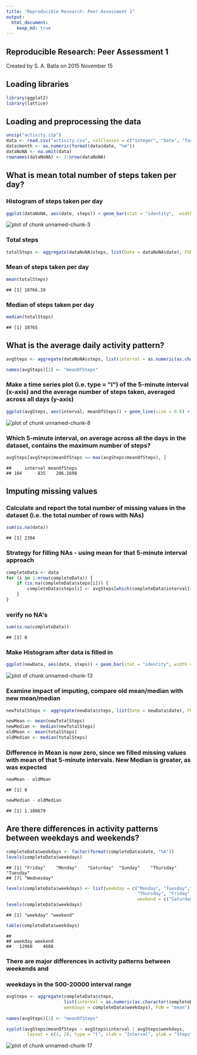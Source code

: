 ```yaml
---
title: "Reproducible Research: Peer Assessment 1"
output: 
  html_document:
    keep_md: true
---
```


Reproducible Research: Peer Assessment 1
-------------------------------------------
Created by S. A. Batla on 2015 November 15


## Loading libraries

```r
library(ggplot2)
library(lattice)
```

## Loading and preprocessing the data

```r
unzip("activity.zip")
data <- read.csv("activity.csv", colClasses = c("integer", "Date", "factor"))
data$month <- as.numeric(format(data$date, "%m"))
dataNoNA <- na.omit(data)
rownames(dataNoNA) <- 1:nrow(dataNoNA)
```
## What is mean total number of steps taken per day?
### Histogram of steps taken per day

```r
ggplot(dataNoNA, aes(date, steps)) + geom_bar(stat = "identity",  width = .8) + facet_grid(. ~ month, scales = "free") + labs(title = "Histogram: Steps Taken Per Day", x = "Date", y = "Steps")
```

![plot of chunk unnamed-chunk-3](figure/unnamed-chunk-3-1.png) 
### Total steps

```r
totalSteps <- aggregate(dataNoNA$steps, list(Date = dataNoNA$date), FUN = "sum")$x
```
### Mean of steps taken per day

```r
mean(totalSteps)
```

```
## [1] 10766.19
```
### Median of steps taken per day

```r
median(totalSteps)
```

```
## [1] 10765
```
## What is the average daily activity pattern?

```r
avgSteps <- aggregate(dataNoNA$steps, list(interval = as.numeric(as.character(dataNoNA$interval))), FUN = "mean")

names(avgSteps)[2] <- "meanOfSteps"
```
### Make a time series plot (i.e. type = "l") of the 5-minute interval (x-axis) and the average number of steps taken, averaged across all days (y-axis)

```r
ggplot(avgSteps, aes(interval, meanOfSteps)) + geom_line(size = 0.8) + labs(title = "Time Series Plot: 5-minute Interval", x = "5-minute intervals", y = "Average Number of Steps Taken")
```

![plot of chunk unnamed-chunk-8](figure/unnamed-chunk-8-1.png) 
### Which 5-minute interval, on average across all the days in the dataset, contains the maximum number of steps?

```r
avgSteps[avgSteps$meanOfSteps == max(avgSteps$meanOfSteps), ]
```

```
##     interval meanOfSteps
## 104      835    206.1698
```
## Imputing missing values
### Calculate and report the total number of missing values in the dataset (i.e. the total number of rows with NAs)

```r
sum(is.na(data))
```

```
## [1] 2304
```
### Strategy for filling NAs - using mean for that 5-minute interval approach

```r
completeData <- data 
for (i in 1:nrow(completeData)) {
    if (is.na(completeData$steps[i])) {
        completeData$steps[i] <- avgSteps[which(completeData$interval[i] == avgSteps$interval), ]$meanOfSteps
    }
}
```
### verify no NA's

```r
sum(is.na(completeData))
```

```
## [1] 0
```
### Make Histogram after data is filled in

```r
ggplot(newData, aes(date, steps)) + geom_bar(stat = "identity", width = 0.8) + facet_grid(. ~ month, scales = "free") + labs(title = "Histogram: Steps Taken Per Day (sans NA's)", x = "Date", y = "Steps")
```

![plot of chunk unnamed-chunk-13](figure/unnamed-chunk-13-1.png) 
### Examine impact of imputing, compare old mean/median with new mean/median

```r
newTotalSteps <- aggregate(newData$steps, list(Date = newData$date), FUN = "sum")$x

newMean <- mean(newTotalSteps)
newMedian <- median(newTotalSteps)
oldMean <- mean(totalSteps)
oldMedian <- median(totalSteps)
```
### Difference in Mean is now zero, since we filled missing values with mean of that 5-minute intervals. New Median is greater, as was expected

```r
newMean - oldMean
```

```
## [1] 0
```

```r
newMedian - oldMedian
```

```
## [1] 1.188679
```
## Are there differences in activity patterns between weekdays and weekends?

```r
completeData$weekdays <- factor(format(completeData$date, "%A"))
levels(completeData$weekdays)
```

```
## [1] "Friday"    "Monday"    "Saturday"  "Sunday"    "Thursday"  "Tuesday"  
## [7] "Wednesday"
```

```r
levels(completeData$weekdays) <- list(weekday = c("Monday", "Tuesday","Wednesday", 
                                                  "Thursday", "Friday"), 
                                                  weekend = c("Saturday", "Sunday"))
levels(completeData$weekdays)
```

```
## [1] "weekday" "weekend"
```

```r
table(completeData$weekdays)
```

```
## 
## weekday weekend 
##   12960    4608
```
### There are major differences in activity patterns between weekends and
### weekdays in the 500-20000 interval range

```r
avgSteps <- aggregate(completeData$steps, 
                      list(interval = as.numeric(as.character(completeData$interval)),
                      weekdays = completeData$weekdays), FUN = "mean")
                      
names(avgSteps)[3] <- "meanOfSteps"

xyplot(avgSteps$meanOfSteps ~ avgSteps$interval | avgSteps$weekdays, 
        layout = c(1, 2), type = "l", xlab = "Interval", ylab = "Steps")
```

![plot of chunk unnamed-chunk-17](figure/unnamed-chunk-17-1.png) 
